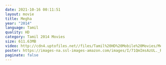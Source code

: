 ```yaml
---
date: 2021-10-16 00:11:51
layout: movie
title: Megha
year: "2014"
language: Tamil
quality: HD
category: Tamil 2014 Movies
size: 611.63MB
video: http://cdn4.uptofiles.net//files/Tamil%20HD%20Mobile%20Movies/Megha%20(2014)/Megha%20(640x360)/Megha%20HD.mp4
poster: https://images-na.ssl-images-amazon.com/images/I/71QmImsAzUL._RI_.jpg
paginate: false
---
```


